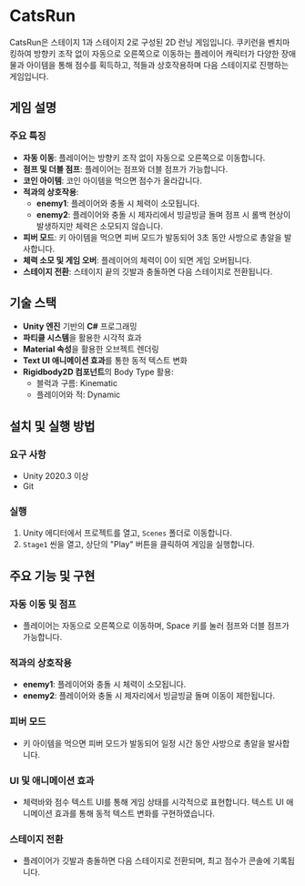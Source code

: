 # CatsRun

CatsRun은 스테이지 1과 스테이지 2로 구성된 2D 런닝 게임입니다. 쿠키런을 벤치마킹하여 방향키 조작 없이 자동으로 오른쪽으로 이동하는 플레이어 캐릭터가 다양한 장애물과 아이템을 통해 점수를 획득하고, 적들과 상호작용하며 다음 스테이지로 진행하는 게임입니다.

## 게임 설명

### 주요 특징
- **자동 이동**: 플레이어는 방향키 조작 없이 자동으로 오른쪽으로 이동합니다.
- **점프 및 더블 점프**: 플레이어는 점프와 더블 점프가 가능합니다.
- **코인 아이템**: 코인 아이템을 먹으면 점수가 올라갑니다.
- **적과의 상호작용**:
  - **enemy1**: 플레이어와 충돌 시 체력이 소모됩니다.
  - **enemy2**: 플레이어와 충돌 시 제자리에서 빙글빙글 돌며 점프 시 롤백 현상이 발생하지만 체력은 소모되지 않습니다.
- **피버 모드**: 키 아이템을 먹으면 피버 모드가 발동되어 3초 동안 사방으로 총알을 발사합니다.
- **체력 소모 및 게임 오버**: 플레이어의 체력이 0이 되면 게임 오버됩니다.
- **스테이지 전환**: 스테이지 끝의 깃발과 충돌하면 다음 스테이지로 전환됩니다.

## 기술 스택
- **Unity 엔진** 기반의 **C#** 프로그래밍
- **파티클 시스템**을 활용한 시각적 효과
- **Material 속성**을 활용한 오브젝트 렌더링
- **Text UI 애니메이션 효과**를 통한 동적 텍스트 변화
- **Rigidbody2D 컴포넌트**의 Body Type 활용:
  - 블럭과 구름: Kinematic
  - 플레이어와 적: Dynamic

## 설치 및 실행 방법

### 요구 사항
- Unity 2020.3 이상
- Git

### 실행
1. Unity 에디터에서 프로젝트를 열고, `Scenes` 폴더로 이동합니다.
2. `Stage1` 씬을 열고, 상단의 "Play" 버튼을 클릭하여 게임을 실행합니다.

## 주요 기능 및 구현

### 자동 이동 및 점프
- 플레이어는 자동으로 오른쪽으로 이동하며, Space 키를 눌러 점프와 더블 점프가 가능합니다.

### 적과의 상호작용
- **enemy1**: 플레이어와 충돌 시 체력이 소모됩니다.
- **enemy2**: 플레이어와 충돌 시 제자리에서 빙글빙글 돌며 이동이 제한됩니다.

### 피버 모드
- 키 아이템을 먹으면 피버 모드가 발동되어 일정 시간 동안 사방으로 총알을 발사합니다.

### UI 및 애니메이션 효과
- 체력바와 점수 텍스트 UI를 통해 게임 상태를 시각적으로 표현합니다. 텍스트 UI 애니메이션 효과를 통해 동적 텍스트 변화를 구현하였습니다.

### 스테이지 전환
- 플레이어가 깃발과 충돌하면 다음 스테이지로 전환되며, 최고 점수가 콘솔에 기록됩니다.

